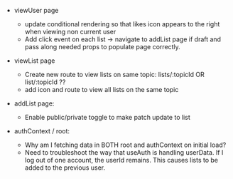 - viewUser page
    - update conditional rendering so that likes icon appears to the right when viewing non current user
    - Add click event on each list -> navigate to addList page if draft and pass along needed props to populate page correctly.

- viewList page
    - Create new route to view lists on same topic: lists/:topicId OR list/:topicId ??
    - add icon and route to view all lists on the same topic

- addList page:
    - Enable public/private toggle to make patch update to list

- authContext / root:
    - Why am I fetching data in BOTH root and authContext on initial load?
    - Need to troubleshoot the way that useAuth is handling userData. 
        If I log out of one account, the userId remains. This causes lists to be added to the previous user. 


